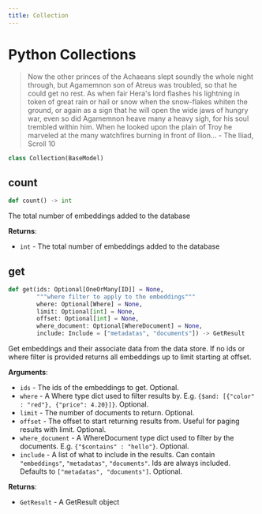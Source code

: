 ```yaml
---
title: Collection
---
```


# Python Collections  


> Now the other princes of the Achaeans slept soundly the whole night through, but Agamemnon son of Atreus was troubled, so that he could get no rest. As when fair Hera's lord flashes his lightning in token of great rain or hail or snow when the snow-flakes whiten the ground, or again as a sign that he will open the wide jaws of hungry war, even so did Agamemnon heave many a heavy sigh, for his soul trembled within him. When he looked upon the plain of Troy he marveled at the many watchfires burning in front of Ilion... - The Iliad, Scroll 10



```python
class Collection(BaseModel)
```

## count

```python
def count() -> int
```

The total number of embeddings added to the database

**Returns**:

- `int` - The total number of embeddings added to the database

## get

```python
def get(ids: Optional[OneOrMany[ID]] = None,
        """where filter to apply to the embeddings"""
        where: Optional[Where] = None,
        limit: Optional[int] = None,
        offset: Optional[int] = None,
        where_document: Optional[WhereDocument] = None,
        include: Include = ["metadatas", "documents"]) -> GetResult
```

Get embeddings and their associate data from the data store. If no ids or where filter is provided returns
all embeddings up to limit starting at offset.

**Arguments**:

- `ids` - The ids of the embeddings to get. Optional.
- `where` - A Where type dict used to filter results by. E.g. `{$and: [{"color" : "red"}, {"price": 4.20}]}`. Optional.
- `limit` - The number of documents to return. Optional.
- `offset` - The offset to start returning results from. Useful for paging results with limit. Optional.
- `where_document` - A WhereDocument type dict used to filter by the documents. E.g. `{"$contains" : "hello"}`. Optional.
- `include` - A list of what to include in the results. Can contain `"embeddings"`, `"metadatas"`, `"documents"`. Ids are always included. Defaults to `["metadatas", "documents"]`. Optional.


**Returns**:

- `GetResult` - A GetResult object
